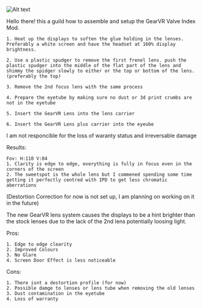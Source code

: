 ![Alt text](https://media.discordapp.net/attachments/1348992939887562824/1350179001511182356/IMG_5426.jpg?ex=67ecddef&is=67eb8c6f&hm=a27cabf0b59ce594bf35bbc49a4d367dba7e07335a59087239f934ad26094961&=&width=694&height=926)

Hello there! this a guild how to assemble and setup the GearVR Valve Index Mod. 

	1. Heat up the displays to soften the glue holding in the lenses. Preferably a white screen and have the headset at 160% display brightness.

	2. Use a plastic spudger to remove the first frenel lens. push the plastic spudger into the middle of the flat part of the lens and shimmy the spidger slowly to either or the top or bottom of the lens. (preferably the top)

	3. Remove the 2nd focus lens with the same process

 	4. Prepare the eyetube by making sure no dust or 3d print crumbs are not in the eyetube

	5. Insert the GearVR Lens into the lens carrier

 	6. Insert the GearVR Lens plus carrier into the eyeube

  I am not responcible for the loss of waranty status and irreversable damage

  Results:

	Fov: H:110 V:84
 	1. Clarity is edge to edge, everything is fully in focus even in the corners of the screen
 	2. The sweetspot is the whole lens but I commened spending some time getting it perfectly centred with IPD to get less chromatic aberrations 

 (Destortion Correction for now is not set up, I am planning on working on it in the future)

 The new GearVR lens system causes the displays to be a hint brighter than the stock lenses due to the lack of the 2nd lens potentially loosing light. 

 Pros: 

 
	1. Edge to edge clearity 
	2. Improved Colours
	3. No Glare
	4. Screen Door Effect is less noticeable 

 Cons: 


	1. There isnt a destortion profile (for now)
 	2. Possible damge to lenses or lens tube when removing the old lenses 
 	3. Dust contamination in the eyetube
 	4. Loss of warranty


